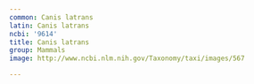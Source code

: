 ```yaml
---
common: Canis latrans
latin: Canis latrans
ncbi: '9614'
title: Canis latrans
group: Mammals
image: http://www.ncbi.nlm.nih.gov/Taxonomy/taxi/images/567

---
```

